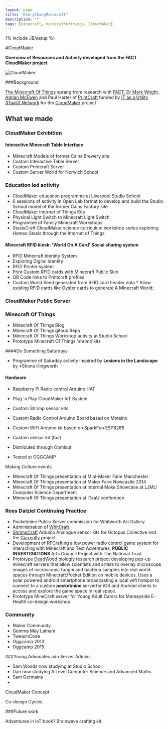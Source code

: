 ```yaml
---
layout: page
title: "EverythingMinecraft"
description: ""
tags: [minecraft, minecraftofthings, CloudMaker]
---
```

{% include JB/setup %}

#CloudMaker

**Overview of Resources and Activity developed from the FACT CloudMaker project**

![CloudMaker](https://github.com/cheapjack/cheapjack.github.io/blob/master/tumblr_files/Cloudmaker.png)

###Background

[The Minecraft Of Things](http://minecraftofthings.tumblr.com) sprang from research with [FACT](http://fact.co.uk/), [Dr Mark Wright](https://twitter.com/dr_mark_wright), [Adrian McEwen](http://www.mcqn.com/) and Paul Harter of [PrintCraft](http://www.printcraft.org/) funded by [IT as a Utility (ITaaU) Network](http://www.itutility.ac.uk) for the [CloudMaker](http://www.fact.co.uk/projects/cloudmaker-making-minecraft-real.aspx) project


## What we made



### CloudMaker Exhibition

#### Interactive Minecraft Table Interface

 * Minecraft Models of former Cains Brewery site
 * Custom Interactive Table Server
 * Custom Printcraft Server
 * Custom Server World for Norwich School

### Education led activity
 * CloudMaker education programme at Liverpool Studio School
  * 6 sessions of activity in Open Lab format to develop and build the Studio School model of the former Cains Factory site
 * CloudMaker Internet of Things Kits
 * Physical Light Switch to Minecraft Light Switch
 * Programme of Family Minecraft Workshops
 * StasisCraft CloudMaker science curriculum workshop series exploring Homeo Stasis through the Internet of Things

#### Minecraft RFID kiosk: 'World On A Card' Social sharing system
 * RFID Minecraft Identity System
  * Exploring Digital Identity 
  * RFID Printer system
   * Print Custom RFID cards with Minecraft Public Skin 
   * QR Code links to Printcraft profiles  
   * Custom World Seed generated from RFID card header data
    * Allow existing RFID cards like Oyster cards to generate A MInecraft World; 
### CloudMaker Public Server

### Minecraft Of Things 
 * Minecraft Of Things Blog
 * Minecraft Of Things github Repo
 * Minecraft Of Things Workshop activity at Studio School
 * Prototype Minecraft Of Things 'shrimp'kits

####Do Something Saturdays 
 * Programme of Saturday activity inspired by **Lesions in the Landscape** by *Shona Illingworth


#### Hardware

 * Raspberry Pi Radio control Arduino HAT
 * Plug 'n Play CloudMaker IoT System
 * Custom Shrimp sensor kits
 * Custom Radio Control Arduino Board based on Moteino
 * Custom WiFi Arduino kit based on SparkFun ESP8266
 * Custom sensor kit (tbc)

 * Distributed through Oomlout
 * Tested at OGGCAMP

Making Culture events

 * Minecraft Of Things presentation at Mini-Maker Faire Manchester 
 * Minecraft Of Things presentation at Maker Faire Newcastle 2014 
 * Minecraft Of Things presentation at Internal Make Showcase at LJMU Computer Science Department
 * Minecraft Of Things presentation at ITaaU conference 
 
### Ross Dalziel Continuing Practice

 * Pocketmine Public Server commission for Whitworth Art Gallery
 * Administration of [WhitCraft](http://cheapjack.github.io/whitcraft/)
 * [ShrimpCraft](https://github.com/cheapjack/ShrimpCraft) Arduino Analogue sensor kits for Octopus Collective and the [Currently](http://www.currently.no/) project.
 * Development of RFCrafting a low power radio control game system for interacting with Minecraft and Text Adventures, **PUBLIC INVESTIGATIONS** Arts Council Project with The National Trust
 * Prototype [DeadWood](https://github.com/cheapjack/DeadWood) biologiy research project developing pop-up minecraft servers that allow scientists and artists to overlay microscope images of microscopic funghi and bacteria samples into real world spaces through Minecraft:Pocket Edition on mobile devices. Uses a solar powered android smartphone broadcasting a local wifi hotspot to connect to a custom **pocketmine** serverfor iOS and Android clients to access and explore the game space in real space.
 * Prototype MineCraft server for Young Adult Carers for Merseyside E-Health co-design workshop

### Community

 * Maker Community 
 * Gemma May Latham
 * TweachCode
 * Oggcamp 2013
 * Oggcamp 2015

###Young Advocates adn Server Admins

 * Sam Woods now studying     at Studio School
 * Dan 		now studying A Level Computer Science and Advanced Maths
 * Sam Germains
 *  

CloudMaker Concept 

Co-design Cycles

###Future work

Adventures in IoT book?
Brainwave crafting kit.

